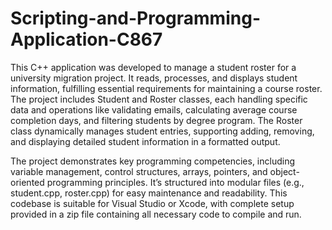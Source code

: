 # Scripting-and-Programming-Application-C867
This C++ application was developed to manage a student roster for a university migration project. It reads, processes, and displays student information, fulfilling essential requirements for maintaining a course roster. The project includes Student and Roster classes, each handling specific data and operations like validating emails, calculating average course completion days, and filtering students by degree program. The Roster class dynamically manages student entries, supporting adding, removing, and displaying detailed student information in a formatted output.

The project demonstrates key programming competencies, including variable management, control structures, arrays, pointers, and object-oriented programming principles. It’s structured into modular files (e.g., student.cpp, roster.cpp) for easy maintenance and readability. This codebase is suitable for Visual Studio or Xcode, with complete setup provided in a zip file containing all necessary code to compile and run.
